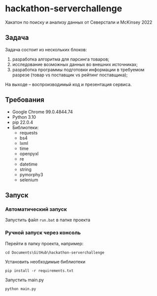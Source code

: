 # hackathon-serverchallenge
Хакатон по поиску и анализу данных от Северстали и McKinsey 2022
## Задача
Задача состоит из нескольких блоков:
1. разработка алгоритма для парсинга товаров;
2. исследование возможных данных во внешних источниках;
3. разработка программы подготовки информации в требуемом разрезе (товар vs поставщик vs рейтинг поставщика);

На выходе – воспроизводимый код и презентация сервиса.
## Требования
- Google Chrome 99.0.4844.74
- Python 3.10
- pip 22.0.4
- Библиотеки:
  - requests
  - bs4
  - lxml
  - time
  - openpyxl
  - re
  - datetime
  - string
  - pymorphy3
  - selenium
## Запуск
### Автоматический запуск
Запустить файл `run.bat` в папке проекта
### Ручной запуск через консоль
Перейти в папку проекта, например:
```
cd Documents\GitHub\hackathon-serverchallenge
```
Установить необходимые библиотеки
```
pip install -r requirements.txt
```
Запустить main.py
```
python main.py
```

